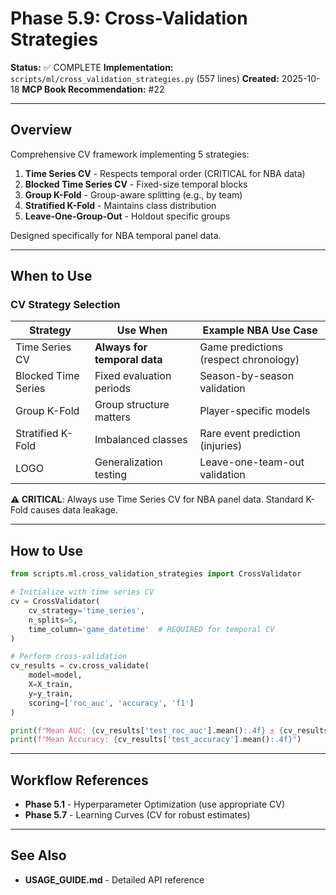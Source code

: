 # Phase 5.9: Cross-Validation Strategies

**Status:** ✅ COMPLETE
**Implementation:** `scripts/ml/cross_validation_strategies.py` (557 lines)
**Created:** 2025-10-18
**MCP Book Recommendation:** #22

---

## Overview

Comprehensive CV framework implementing 5 strategies:
1. **Time Series CV** - Respects temporal order (CRITICAL for NBA data)
2. **Blocked Time Series CV** - Fixed-size temporal blocks
3. **Group K-Fold** - Group-aware splitting (e.g., by team)
4. **Stratified K-Fold** - Maintains class distribution
5. **Leave-One-Group-Out** - Holdout specific groups

Designed specifically for NBA temporal panel data.

---

## When to Use

### CV Strategy Selection

| Strategy | Use When | Example NBA Use Case |
|----------|----------|---------------------|
| Time Series CV | **Always for temporal data** | Game predictions (respect chronology) |
| Blocked Time Series | Fixed evaluation periods | Season-by-season validation |
| Group K-Fold | Group structure matters | Player-specific models |
| Stratified K-Fold | Imbalanced classes | Rare event prediction (injuries) |
| LOGO | Generalization testing | Leave-one-team-out validation |

**⚠️ CRITICAL**: Always use Time Series CV for NBA panel data. Standard K-Fold causes data leakage.

---

## How to Use

```python
from scripts.ml.cross_validation_strategies import CrossValidator

# Initialize with time series CV
cv = CrossValidator(
    cv_strategy='time_series',
    n_splits=5,
    time_column='game_datetime'  # REQUIRED for temporal CV
)

# Perform cross-validation
cv_results = cv.cross_validate(
    model=model,
    X=X_train,
    y=y_train,
    scoring=['roc_auc', 'accuracy', 'f1']
)

print(f"Mean AUC: {cv_results['test_roc_auc'].mean():.4f} ± {cv_results['test_roc_auc'].std():.4f}")
print(f"Mean Accuracy: {cv_results['test_accuracy'].mean():.4f}")
```

---

## Workflow References

- **Phase 5.1** - Hyperparameter Optimization (use appropriate CV)
- **Phase 5.7** - Learning Curves (CV for robust estimates)

---

## See Also

- **USAGE_GUIDE.md** - Detailed API reference
